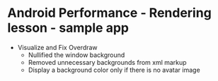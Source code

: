# Android Performance - Rendering lesson - sample app

* Visualize and Fix Overdraw
  * Nullified the window background
  * Removed unnecessary backgrounds from xml markup
  * Display a background color only if there is no avatar image
